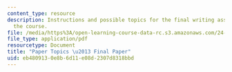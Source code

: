 ```yaml
---
content_type: resource
description: Instructions and possible topics for the final writing assignment of
  the course.
file: /media/https%3A/open-learning-course-data-rc.s3.amazonaws.com/24-231-ethics-fall-2009/eb4809130e8b6d11e08d2307d8318bbd_MIT24_231F09_paper4.pdf
file_type: application/pdf
resourcetype: Document
title: "Paper Topics \u2013 Final Paper"
uid: eb480913-0e8b-6d11-e08d-2307d8318bbd
---
```

